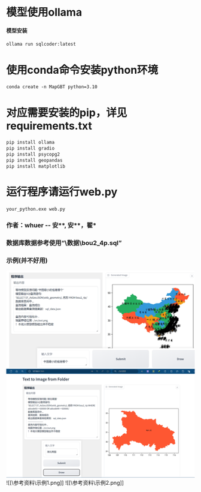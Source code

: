 # 模型使用ollama
#### 模型安装
```
ollama run sqlcoder:latest
```
# 使用conda命令安装python环境
```
conda create -n MapGBT python=3.10
```
# 对应需要安装的pip，详见requirements.txt
```
pip install ollama
pip install gradio
pip install psycopg2
pip install geopandas
pip install matplotlib
```
# 运行程序请运行web.py
```
your_python.exe web.py
```

### 作者：whuer -- 安**, 安**，翟*
### 数据库数据参考使用“\数据\bou2_4p.sql”
### 示例(并不好用)

![](\参考资料\示例1.png)
![](\参考资料\示例2.png)
![[\参考资料\示例1.png]]
![[\参考资料\示例2.png]]